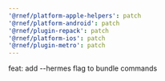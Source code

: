 ```yaml
---
'@rnef/platform-apple-helpers': patch
'@rnef/platform-android': patch
'@rnef/plugin-repack': patch
'@rnef/platform-ios': patch
'@rnef/plugin-metro': patch
---
```


feat: add --hermes flag to bundle commands
